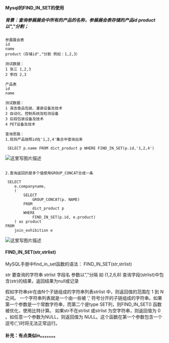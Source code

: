 #### Mysql的FIND_IN_SET的使用
##### 背景：查询参展展会中所有的产品的名称，参展展会表存储的产品id product以","分割；

```
参展展会表
id
name
product（存储id","分割 例如：1,2,3）

测试数据：
1 张三 1,2,3
2 李四 2,3
```
```
产品表
id
name

测试数据：
1 液态食品包装、灌装设备及技术
2 自动化、控制系统及检测设备
3 后段包装设备及技术
4 PET设备及技术
```

```
查询思路：
1.现将产品按照id在'1,2,4'集合中查询出来

 SELECT p.name FROM dict_product p WHERE FIND_IN_SET(p.id,'1,2,4')
```
![这里写图片描述](http://img.blog.csdn.net/20171129141102993?watermark/2/text/aHR0cDovL2Jsb2cuY3Nkbi5uZXQvcXFfMjI5MDYzNDM=/font/5a6L5L2T/fontsize/400/fill/I0JBQkFCMA==/dissolve/70/gravity/SouthEast)
```

2.查询返回的是多个值使用GROUP_CONCAT合成一条

 SELECT
	e.companyname,
	(
		SELECT
			GROUP_CONCAT(p. NAME)
		FROM
			dict_product p
		WHERE
			FIND_IN_SET(p.id, e.product)
	) as product
FROM
	join_exhibition e
```
![这里写图片描述](http://img.blog.csdn.net/20171129143351336?watermark/2/text/aHR0cDovL2Jsb2cuY3Nkbi5uZXQvcXFfMjI5MDYzNDM=/font/5a6L5L2T/fontsize/400/fill/I0JBQkFCMA==/dissolve/70/gravity/SouthEast)


####  FIND_IN_SET(str,strlist) 
MySQL手册中find_in_set函数的语法：
FIND_IN_SET(str,strlist)

str 要查询的字符串
strlist 字段名 参数以”,”分隔 如 (1,2,6,8)
查询字段(strlist)中包含(str)的结果，返回结果为null或记录

假如字符串str在由N个子链组成的字符串列表strlist 中，则返回值的范围在 1 到 N 之间。 一个字符串列表就是一个由一些被 ‘,’ 符号分开的子链组成的字符串。如果第一个参数是一个常数字符串，而第二个是type SET列，则FIND_IN_SET() 函数被优化，使用比特计算。 如果str不在strlist 或strlist 为空字符串，则返回值为 0 。如任意一个参数为NULL，则返回值为 NULL。这个函数在第一个参数包含一个逗号(‘,’)时将无法正常运行。

#### 补充：有点类似in。。。。。。。